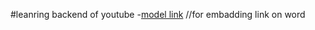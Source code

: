 #leanring backend of youtube
-[model link](https://app.eraser.io/workspace/YtPqZ1VogxGy1jzIDkzj) //for embadding link on word
